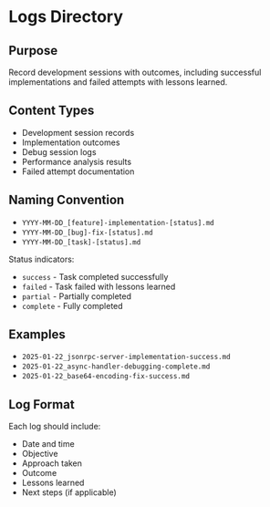 # Logs Directory

## Purpose
Record development sessions with outcomes, including successful implementations and failed attempts with lessons learned.

## Content Types
- Development session records
- Implementation outcomes
- Debug session logs
- Performance analysis results
- Failed attempt documentation

## Naming Convention
- `YYYY-MM-DD_[feature]-implementation-[status].md`
- `YYYY-MM-DD_[bug]-fix-[status].md`
- `YYYY-MM-DD_[task]-[status].md`

Status indicators:
- `success` - Task completed successfully
- `failed` - Task failed with lessons learned
- `partial` - Partially completed
- `complete` - Fully completed

## Examples
- `2025-01-22_jsonrpc-server-implementation-success.md`
- `2025-01-22_async-handler-debugging-complete.md`
- `2025-01-22_base64-encoding-fix-success.md`

## Log Format
Each log should include:
- Date and time
- Objective
- Approach taken
- Outcome
- Lessons learned
- Next steps (if applicable)